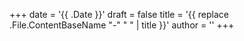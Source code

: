 +++
date = '{{ .Date }}'
draft = false
title = '{{ replace .File.ContentBaseName "-" " " | title }}'
author = ''
+++
